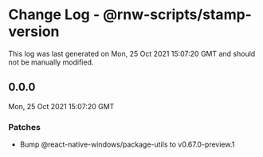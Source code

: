 # Change Log - @rnw-scripts/stamp-version

This log was last generated on Mon, 25 Oct 2021 15:07:20 GMT and should not be manually modified.

<!-- Start content -->

## 0.0.0

Mon, 25 Oct 2021 15:07:20 GMT

### Patches

- Bump @react-native-windows/package-utils to v0.67.0-preview.1
